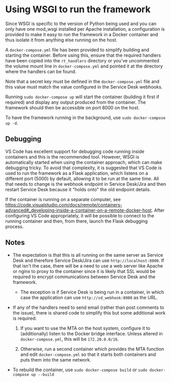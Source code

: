 # Using WSGI to run the framework

Since WSGI is specific to the version of Python being used and you can only have one mod_wsgi installed per Apache installation, a configuration is provided to make it easy to run the framework in a Docker container and thus isolate it from anything else running on the host.

A `docker-compose.yml` file has been provided to simplify building and starting the container. Before using this, ensure that the required handlers have been copied into the `rt_handlers` directory or you've uncommented the volume mount line in `docker-compose.yml` and pointed it at the directory where the handlers can be found.

Note that a secret key must be defined in the `docker-compose.yml` file and this value must match the value configured in the Service Desk webhooks.

Running `sudo docker-compose up` will start the container (building it first if required) and display any output produced from the container. The framework should then be accessible on port 8000 on the host.

To have the framework running in the background, use `sudo docker-compose up -d`.

## Debugging

VS Code has excellent support for debugging code running inside containers and this is the recommended tool. However, WSGI is automatically started when using the container approach, which can make debugging tricky. To avoid that complexity, it is suggested that VS Code is used to run the framework as a Flask application, which listens on a different port (5000) by default, allowing it to be run at the same time. All that needs to change is the webhook endpoint in Service Desk/Jira and then restart Service Desk because it "holds onto" the old endpoint details.

If the container is running on a separate computer, see <https://code.visualstudio.com/docs/remote/containers-advanced#_developing-inside-a-container-on-a-remote-docker-host>. After configuring VS Code appropriately, it will be possible to connect to the running container and then, from there, launch the Flask debugging process.

## Notes

* The expectation is that this is all running on the same server as Service Desk and therefore Service Desk/Jira can use `http://localhost:8000`. If that isn't the case, there will be a need to use a web server like Apache or nginx to proxy to the container since it is likely that SSL would be required to encrypt communications between Service Desk and the framework.

  * The exception is if Service Desk is being run in a container, in which case the application can use `http://sd_webhook:8000` as the URL.

* If any of the handlers need to send email (rather than post comments to the issue), there is shared code to simplify this but some additional work is required:

  1. If you want to use the MTA on the host system, configure it to (additionally) listen to the Docker bridge interface. Unless altered in `docker-compose.yml`, this will be `172.20.0.0/16`.

  2. Otherwise, run a second container which provides the MTA function and edit `docker-compose.yml` so that it starts both containers and puts them into the same network.

* To rebuild the container, use `sudo docker-compose build` or `sudo docker-compose up --build`
